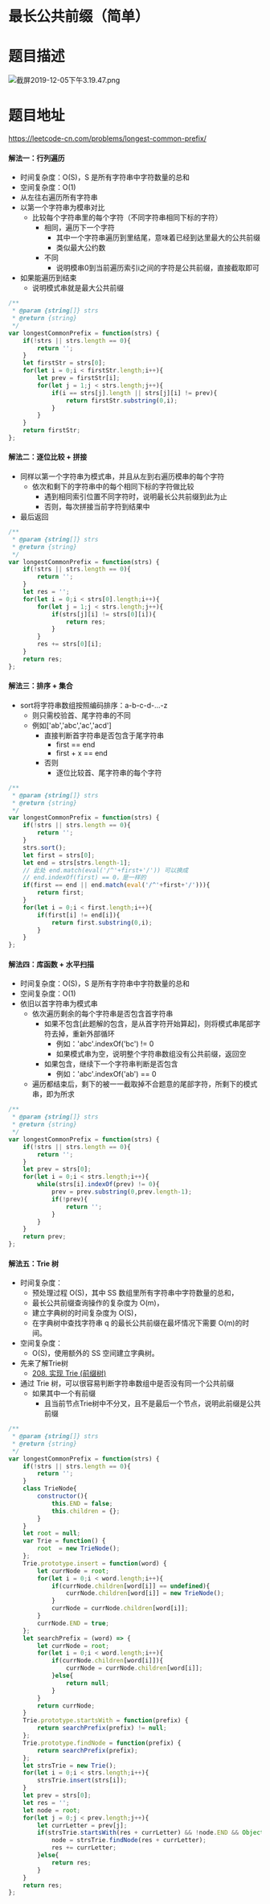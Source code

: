 # 最长公共前缀（简单）
# 题目描述
![截屏2019-12-05下午3.19.47.png](https://pic.leetcode-cn.com/3f8a262a2bfebbf20603d6dc6c32494fffb87385da3e51121a95723deb3d2042-%E6%88%AA%E5%B1%8F2019-12-05%E4%B8%8B%E5%8D%883.19.47.png)
# 题目地址
<https://leetcode-cn.com/problems/longest-common-prefix/>
#### 解法一：行列遍历
+ 时间复杂度：O(S)，S 是所有字符串中字符数量的总和
+ 空间复杂度：O(1)
+ 从左往右遍历所有字符串
+ 以第一个字符串为模串对比
  + 比较每个字符串里的每个字符（不同字符串相同下标的字符）
    + 相同，遍历下一个字符
      + 其中一个字符串遍历到里结尾，意味着已经到达里最大的公共前缀
      + 类似最大公约数
    + 不同
      + 说明模串0到当前遍历索引i之间的字符是公共前缀，直接截取即可
+ 如果能遍历到结束
  + 说明模式串就是最大公共前缀
```javascript
/**
 * @param {string[]} strs
 * @return {string}
 */
var longestCommonPrefix = function(strs) {
    if(!strs || strs.length == 0){
        return '';
    }
    let firstStr = strs[0];
    for(let i = 0;i < firstStr.length;i++){
        let prev = firstStr[i];
        for(let j = 1;j < strs.length;j++){
            if(i == strs[j].length || strs[j][i] != prev){
                return firstStr.substring(0,i);
            }
        }
    }
    return firstStr;
};
```
#### 解法二：逐位比较 + 拼接
+ 同样以第一个字符串为模式串，并且从左到右遍历模串的每个字符
  + 依次和剩下的字符串中的每个相同下标的字符做比较
    + 遇到相同索引位置不同字符时，说明最长公共前缀到此为止
    + 否则，每次拼接当前字符到结果中
+ 最后返回
```javascript
/**
 * @param {string[]} strs
 * @return {string}
 */
var longestCommonPrefix = function(strs) {
    if(!strs || strs.length == 0){
        return '';
    }
    let res = '';
    for(let i = 0;i < strs[0].length;i++){
        for(let j = 1;j < strs.length;j++){
            if(strs[j][i] != strs[0][i]){
                return res;
            }
        }
        res += strs[0][i];
    }
    return res;
};
```
#### 解法三：排序 + 集合
+ sort将字符串数组按照编码排序：a-b-c-d-...-z
  + 则只需校验首、尾字符串的不同
  + 例如['ab','abc','ac','acd']
    + 直接判断首字符串是否包含于尾字符串
      + first == end
      + first + x == end
    + 否则
      + 逐位比较首、尾字符串的每个字符
```javascript
/**
 * @param {string[]} strs
 * @return {string}
 */
var longestCommonPrefix = function(strs) {
    if(!strs || strs.length == 0){
        return '';
    }
    strs.sort();
    let first = strs[0];
    let end = strs[strs.length-1];
    // 此处 end.match(eval('/^'+first+'/')) 可以换成
    // end.indexOf(first) == 0，是一样的
    if(first == end || end.match(eval('/^'+first+'/'))){
        return first;
    }
    for(let i = 0;i < first.length;i++){
        if(first[i] != end[i]){
            return first.substring(0,i);
        }
    }
};
```
#### 解法四：库函数 + 水平扫描
+ 时间复杂度：O(S)，S 是所有字符串中字符数量的总和
+ 空间复杂度：O(1)
+ 依旧以首字符串为模式串
  + 依次遍历剩余的每个字符串是否包含首字符串
    + 如果不包含[此题解的包含，是从首字符开始算起]，则将模式串尾部字符去掉，重新外部循环
      + 例如：'abc'.indexOf('bc') != 0
      + 如果模式串为空，说明整个字符串数组没有公共前缀，返回空
    + 如果包含，继续下一个字符串判断是否包含
      + 例如：'abc'.indexOf('ab') == 0
  + 遍历都结束后，剩下的被一一截取掉不合题意的尾部字符，所剩下的模式串，即为所求
```javascript
/**
 * @param {string[]} strs
 * @return {string}
 */
var longestCommonPrefix = function(strs) {
    if(!strs || strs.length == 0){
        return '';
    }
    let prev = strs[0];
    for(let i = 0;i < strs.length;i++){
        while(strs[i].indexOf(prev) != 0){
            prev = prev.substring(0,prev.length-1);
            if(!prev){
                return '';
            }
        }
    }
    return prev;
};
```
#### 解法五：Trie 树
+ 时间复杂度：
  + 预处理过程 O(S)，其中 SS 数组里所有字符串中字符数量的总和，
  + 最长公共前缀查询操作的复杂度为 O(m)，
  + 建立字典树的时间复杂度为 O(S)，
  + 在字典树中查找字符串 q 的最长公共前缀在最坏情况下需要 O(m)的时间。
+ 空间复杂度：
  + O(S)，使用额外的 SS 空间建立字典树。
+ 先来了解Trie树
  + [208. 实现 Trie (前缀树)](https://leetcode-cn.com/problems/implement-trie-prefix-tree/solution/208-shi-xian-trie-qian-zhui-shu-by-alexer-660/)
+ 通过 Trie 树，可以很容易判断字符串数组中是否没有同一个公共前缀
  + 如果其中一个有前缀
    + 且当前节点Trie树中不分叉，且不是最后一个节点，说明此前缀是公共前缀
```javascript
/**
 * @param {string[]} strs
 * @return {string}
 */
var longestCommonPrefix = function(strs) {
    if(!strs || strs.length == 0){
        return '';
    }
    class TrieNode{
        constructor(){
            this.END = false;
            this.children = {};
        }
    }
    let root = null;
    var Trie = function() {
        root  = new TrieNode();
    };
    Trie.prototype.insert = function(word) {
        let currNode = root;
        for(let i = 0;i < word.length;i++){
            if(currNode.children[word[i]] == undefined){
                currNode.children[word[i]] = new TrieNode();
            }
            currNode = currNode.children[word[i]];
        }
        currNode.END = true;
    };
    let searchPrefix = (word) => {
        let currNode = root;
        for(let i = 0;i < word.length;i++){
            if(currNode.children[word[i]]){
                currNode = currNode.children[word[i]];
            }else{
                return null;
            }
        }
        return currNode;
    }
    Trie.prototype.startsWith = function(prefix) {
        return searchPrefix(prefix) != null;
    };
    Trie.prototype.findNode = function(prefix) {
        return searchPrefix(prefix);
    };
    let strsTrie = new Trie();
    for(let i = 0;i < strs.length;i++){
        strsTrie.insert(strs[i]);
    }
    let prev = strs[0];
    let res = '';
    let node = root;
    for(let j = 0;j < prev.length;j++){
        let currLetter = prev[j];
        if(strsTrie.startsWith(res + currLetter) && !node.END && Object.values(node.children).length == 1){
            node = strsTrie.findNode(res + currLetter);
            res += currLetter;
        }else{
            return res;            
        }
    }
    return res;
};
```